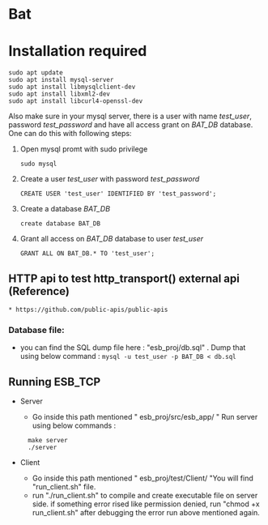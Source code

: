 # Bat

# Installation required
    sudo apt update
    sudo apt install mysql-server
    sudo apt install libmysqlclient-dev
    sudo apt install libxml2-dev
    sudo apt install libcurl4-openssl-dev

Also make sure in your mysql server, there is a user with  name *test_user*, password *test_password* and have all access grant on *BAT_DB* database. One can do this with following steps:<br />
1. Open mysql promt with sudo privilege
    ```
    sudo mysql
    ```
2. Create a user *test_user* with password *test_password*
    ```
    CREATE USER 'test_user' IDENTIFIED BY 'test_password';
    ```
3. Create a database *BAT_DB*
    ```
    create database BAT_DB
    ```
4. Grant all access on *BAT_DB* database to user *test_user*
    ```
    GRANT ALL ON BAT_DB.* TO 'test_user';
    ```

## HTTP api to test http_transport() external api (Reference)
    * https://github.com/public-apis/public-apis

### Database file:
* you can find the SQL dump file here : "esb_proj/db.sql" . Dump that using below command :
`mysql -u test_user -p BAT_DB < db.sql`

## Running ESB_TCP
* Server
    * Go inside this path mentioned " esb_proj/src/esb_app/ " Run server using below commands :<br/>
    ```
      make server  
      ./server
    ```



* Client
    * Go inside this path mentioned " esb_proj/test/Client/ "You will find "run_client.sh" file.
    * run "./run_client.sh" to compile and create executable file on server side. if something error rised like permission denied, run "chmod +x run_client.sh" after debugging the error run above mentioned again.
